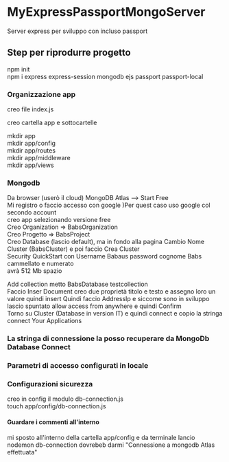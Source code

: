 # MyExpressPassportMongoServer

Server express per sviluppo con incluso passport

## Step per riprodurre progetto

npm init  
npm i express express-session mongodb ejs passport passport-local  

### Organizzazione app

creo file index.js  

creo cartella app e sottocartelle  

mkdir app  
mkdir app/config  
mkdir app/routes  
mkdir app/middleware  
mkdir app/views  

### Mongodb

Da browser (userò il cloud)
MongoDB Atlas --> Start Free  
Mi registro o faccio accesso con google )Per quest caso uso google col secondo account  
creo app selezionando versione free  
Creo Organization  => BabsOrganization  
Creo Progetto => BabsProject  
Creo Database (lascio default), ma in fondo alla pagina Cambio Nome Cluster (BabsCluster) e poi faccio Crea Cluster  
Security QuickStart con Username Babaus password cognome Babs cammellato e numerato  
avrà 512 Mb spazio  

Add collection metto BabsDatabase testcollection  
Faccio Inser Document
creo due proprietà titolo e testo e assegno loro un valore quindi insert 
Quindi faccio AddressIp e siccome sono in sviluppo lascio spuntato allow access from anywhere e quindi Confirm  
Torno su Cluster (Database in version IT) e quindi connect e copio la stringa connect Your Applications  

### La stringa di connessione la posso recuperare da MongoDb Database Connect  

### Parametri di accesso configurati in locale

### Configurazioni sicurezza

creo in config il modulo db-connection.js  
touch app/config/db-connection.js

#### Guardare i commenti all'interno

mi sposto all'interno della cartella app/config e da terminale lancio
nodemon db-connection dovrebeb darmi "Connessione a mongodb Atlas effettuata"
